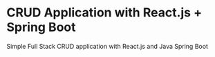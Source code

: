 # CRUD Application with React.js + Spring Boot
Simple Full Stack CRUD application with React.js and Java Spring Boot
